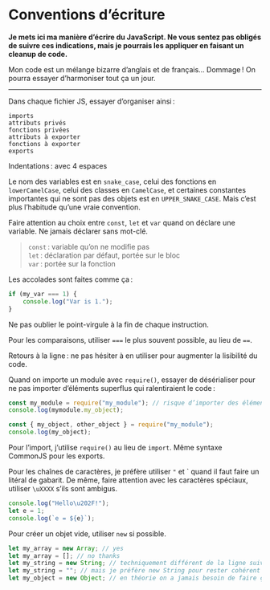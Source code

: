 # Conventions d’écriture

**Je mets ici ma manière d’écrire du JavaScript. Ne vous sentez pas obligés de suivre ces indications, mais je pourrais les appliquer en faisant un cleanup de code.**  

Mon code est un mélange bizarre d’anglais et de français… Dommage ! On pourra essayer d’harmoniser tout ça un jour.

---

Dans chaque fichier JS, essayer d’organiser ainsi :
```
imports
attributs privés
fonctions privées
attributs à exporter
fonctions à exporter
exports
```

Indentations : avec 4 espaces

Le nom des variables est en `snake_case`, celui des fonctions en `lowerCamelCase`, celui des classes en `CamelCase`, et certaines constantes importantes qui ne sont pas des objets est en `UPPER_SNAKE_CASE`. Mais c’est plus l’habitude qu’une vraie convention.

Faire attention au choix entre `const`, `let` et `var` quand on déclare une variable. Ne jamais déclarer sans mot-clé.
> `const` : variable qu’on ne modifie pas  
> `let` : déclaration par défaut, portée sur le bloc  
> `var` : portée sur la fonction

Les accolades sont faites comme ça :  
```js
if (my_var === 1) {
    console.log("Var is 1.");
}
```
Ne pas oublier le point-virgule à la fin de chaque instruction.

Pour les comparaisons, utiliser `===` le plus souvent possible, au lieu de `==`.

Retours à la ligne : ne pas hésiter à en utiliser pour augmenter la lisibilité du code.

Quand on importe un module avec `require()`, essayer de désérialiser pour ne pas importer d’éléments superflus qui ralentiraient le code :  
```js
const my_module = require("my_module"); // risque d’importer des éléments en trop
console.log(mymodule.my_object);

const { my_object, other_object } = require("my_module");
console.log(my_object);
```
Pour l’import, j’utilise `require()` au lieu de `import`. Même syntaxe CommonJS pour les exports.

Pour les chaînes de caractères, je préfère utiliser `"` et \` quand il faut faire un litéral de gabarit. De même, faire attention avec les caractères spéciaux, utiliser `\uXXXX` s’ils sont ambigus.  
```js
console.log("Hello\u202F!");
let e = 1;
console.log(`e = ${e}`);
```

Pour créer un objet vide, utiliser `new` si possible.  
```js
let my_array = new Array; // yes
let my_array = []; // no thanks
let my_string = new String; // techniquement différent de la ligne suivante
let my_string = ""; // mais je préfère new String pour rester cohérent avec Array
let my_object = new Object; // en théorie on a jamais besoin de faire ça
```

